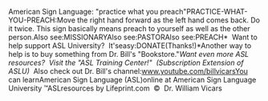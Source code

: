 American Sign Language: 
		"practice what you preach"PRACTICE-WHAT-YOU-PREACH:Move the right hand forward as the left hand comes back. Do it twice. This 
sign basically means preach to yourself as well as the other person.Also see:MISSIONARYAlso see:PASTORAlso see:PREACH* 
Want to help support ASL University?  It'seasy:DONATE(Thanks!)*Another way to help is to buy something from Dr. Bill's "Bookstore."*Want even more ASL resources?  Visit the "ASL Training Center!"  (Subscription 
Extension of ASLU)*  Also check out Dr. Bill's channel:www.youtube.com/billvicarsYou can learnAmerican Sign Language (ASL)online at American Sign Language University ™ASLresources by Lifeprint.com  ©  Dr. William Vicars